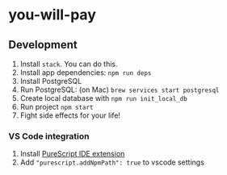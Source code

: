 # you-will-pay

## Development
1. Install `stack`. You can do this.
1. Install app dependencies: `npm run deps`
1. Install PostgreSQL
1. Run PostgreSQL: (on Mac) `brew services start postgresql`
1. Create local database with `npm run init_local_db`
1. Run project `npm start`
1. Fight side effects for your life!

### VS Code integration
1. Install [PureScript IDE extension](https://marketplace.visualstudio.com/items?itemName=nwolverson.ide-purescript)
1. Add `"purescript.addNpmPath": true` to vscode settings
